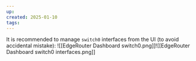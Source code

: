 ```yaml
---
up: 
created: 2025-01-10
tags:
---
```

It is recommended to manage `switch0` interfaces from the UI (to avoid accidental mistake):
![[EdgeRouter Dashboard switch0.png]]![[EdgeRouter Dashboard switch0 interfaces.png]]